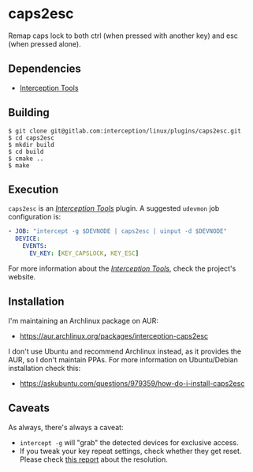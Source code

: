 # caps2esc

Remap caps lock to both ctrl (when pressed with another key) and esc (when pressed alone).

## Dependencies

- [Interception Tools][interception-tools]

## Building

```
$ git clone git@gitlab.com:interception/linux/plugins/caps2esc.git
$ cd caps2esc
$ mkdir build
$ cd build
$ cmake ..
$ make
```

## Execution

`caps2esc` is an [_Interception Tools_][interception-tools] plugin. A suggested
`udevmon` job configuration is:

```yaml
- JOB: "intercept -g $DEVNODE | caps2esc | uinput -d $DEVNODE"
  DEVICE:
    EVENTS:
      EV_KEY: [KEY_CAPSLOCK, KEY_ESC]

```

For more information about the [_Interception Tools_][interception-tools], check
the project's website.

## Installation

I'm maintaining an Archlinux package on AUR:

- <https://aur.archlinux.org/packages/interception-caps2esc>

I don't use Ubuntu and recommend Archlinux instead, as it provides the AUR, so I
don't maintain PPAs. For more information on Ubuntu/Debian installation check
this:

- <https://askubuntu.com/questions/979359/how-do-i-install-caps2esc>

## Caveats

As always, there's always a caveat:

- `intercept -g` will "grab" the detected devices for exclusive access.
- If you tweak your key repeat settings, check whether they get reset.
  Please check [this report][key-repeat-fix] about the resolution.

[caps2esc-windows]: https://github.com/oblitum/Interception/blob/master/samples/caps2esc/caps2esc.cpp
[xcape]: https://github.com/alols/xcape
[interception-tools]: https://gitlab.com/interception/linux/tools
[key-repeat-fix]: https://github.com/oblitum/caps2esc/issues/1
